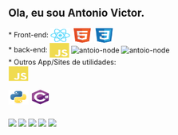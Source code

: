 ## Ola, eu sou Antonio Victor.
<!-- 
Pessoal que veio atrás do **Github Stats:** a API provavelmente saiu do ar nesse período,
mas você pode adicionar a sua própria, seguindo esse [tutorial](https://github.com/anuraghazra/github-readme-stats/blob/master/readme.md#deploy-on-your-own-vercel-instance) -->


<div>
* Front-end:
  <img align="center" alt="antonio-React" height="30" width="40" src="https://raw.githubusercontent.com/devicons/devicon/master/icons/react/react-original.svg">
  <img align="center" alt="antonio-HTML" height="30" width="40" src="https://raw.githubusercontent.com/devicons/devicon/master/icons/html5/html5-original.svg">
  <img align="center" alt="antonio-CSS" height="30" width="40" src="https://raw.githubusercontent.com/devicons/devicon/master/icons/css3/css3-original.svg">
  </div>
  
  <div>   
* back-end:
  <img align="center" alt="antonio-Js" height="30" width="40" src="https://raw.githubusercontent.com/devicons/devicon/master/icons/javascript/javascript-plain.svg">
  <img align="center" alt="antoio-node" height="30" width="40" src="https://cdn.jsdelivr.net/gh/devicons/devicon/icons/nodejs/nodejs-original.svg">
  <img align="center" alt="antoio-node" height="30" width="40" src="https://cdn.jsdelivr.net/gh/devicons/devicon/icons/mysql/mysql-original.svg">
  

  </div>
  
  <div>
* Outros App/Sites de utilidades:
  
  
  </div>
  
  <img align="center" alt="antonio-Js" height="30" width="40" src="https://raw.githubusercontent.com/devicons/devicon/master/icons/javascript/javascript-plain.svg">


<div style="display: inline_block"><br>
  <img align="center" alt="antonio-Python" height="30" width="40" src="https://raw.githubusercontent.com/devicons/devicon/master/icons/python/python-original.svg">
  <img align="center" alt="antonio-Csharp" height="30" width="40" src="https://raw.githubusercontent.com/devicons/devicon/master/icons/csharp/csharp-original.svg">
  
</div>
  
  ##
 
<div> 
  <a href="https://www.youtube.com/" target="_blank"><img src="https://img.shields.io/badge/YouTube-FF0000?style=for-the-badge&logo=youtube&logoColor=white" target="_blank"></a>
  <a href="https://instagram.com/antoniovictor2k" target="_blank"><img src="https://img.shields.io/badge/-Instagram-%23E4405F?style=for-the-badge&logo=instagram&logoColor=white" target="_blank"></a>
  <a href = "mailto:avps2@aluno.ifal.edu.br"><img src="https://img.shields.io/badge/-Gmail-%23333?style=for-the-badge&logo=gmail&logoColor=white" target="_blank"></a>
  <a href="https://www.linkedin.com/in/" target="_blank"><img src="https://img.shields.io/badge/-LinkedIn-%230077B5?style=for-the-badge&logo=linkedin&logoColor=white" target="_blank"></a> 
    <a href="https://www.linkedin.com/in/" target="_blank"><img src="https://img.shields.io/badge/-LinkedIn-%230077B5?style=for-the-badge&logo=linkedin&logoColor=white" target="_blank"></a> 
  
</div>
